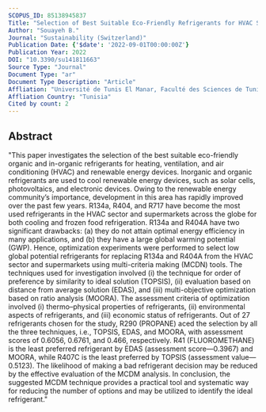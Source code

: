 ```yaml
---
SCOPUS_ID: 85138945837
Title: "Selection of Best Suitable Eco-Friendly Refrigerants for HVAC Sector and Renewable Energy Devices"
Author: "Souayeh B."
Journal: "Sustainability (Switzerland)"
Publication Date: {'$date': '2022-09-01T00:00:00Z'}
Publication Year: 2022
DOI: "10.3390/su141811663"
Source Type: "Journal"
Document Type: "ar"
Document Type Description: "Article"
Affliation: "Université de Tunis El Manar, Faculté des Sciences de Tunis"
Affliation Country: "Tunisia"
Cited by count: 2
---
```


## Abstract
"This paper investigates the selection of the best suitable eco-friendly organic and in-organic refrigerants for heating, ventilation, and air conditioning (HVAC) and renewable energy devices. Inorganic and organic refrigerants are used to cool renewable energy devices, such as solar cells, photovoltaics, and electronic devices. Owing to the renewable energy community’s importance, development in this area has rapidly improved over the past few years. R134a, R404, and R717 have become the most used refrigerants in the HVAC sector and supermarkets across the globe for both cooling and frozen food refrigeration. R134a and R404A have two significant drawbacks: (a) they do not attain optimal energy efficiency in many applications, and (b) they have a large global warming potential (GWP). Hence, optimization experiments were performed to select low global potential refrigerants for replacing R134a and R404A from the HVAC sector and supermarkets using multi-criteria making (MCDN) tools. The techniques used for investigation involved (i) the technique for order of preference by similarity to ideal solution (TOPSIS), (ii) evaluation based on distance from average solution (EDAS), and (iii) multi-objective optimization based on ratio analysis (MOORA). The assessment criteria of optimization involved (i) thermo–physical properties of refrigerants, (ii) environmental aspects of refrigerants, and (iii) economic status of refrigerants. Out of 27 refrigerants chosen for the study, R290 (PROPANE) aced the selection by all the three techniques, i.e., TOPSIS, EDAS, and MOORA, with assessment scores of 0.6056, 0.6761, and 0.466, respectively. R41 (FLUOROMETHANE) is the least preferred refrigerant by EDAS (assessment score—0.3967) and MOORA, while R407C is the least preferred by TOPSIS (assessment value—0.5123). The likelihood of making a bad refrigerant decision may be reduced by the effective evaluation of the MCDM analysis. In conclusion, the suggested MCDM technique provides a practical tool and systematic way for reducing the number of options and may be utilized to identify the ideal refrigerant."
